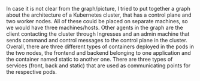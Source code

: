 In case it is not clear from the graph/picture, I tried to put together a graph about the architecture of a Kubernetes cluster, that has a control plane and two worker nodes. All of these could be placed on separate machines, so we would have three machines/hosts. Other agents in the graph are the client contacting the cluster through Ingresses and an admin machine that sends command and control messages to the control plane in the cluster. Overall, there are three different types of containers deployed in the pods in the two nodes, the frontend and backend belonging to one application and the container named static to another one. There are three types of services (front, back and static) that are used as communicating points for the respective pods.
